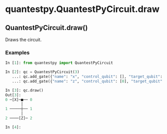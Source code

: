 # quantestpy.QuantestPyCircuit.draw

## QuantestPyCircuit.draw()
Draws the circuit.

### Examples
```py
In [1]: from quantestpy import QuantestPyCircuit

In [2]: qc = QuantestPyCircuit(3)
   ...: qc.add_gate({"name": "x", "control_qubit": [], "target_qubit": [0], "control_value": []})
   ...: qc.add_gate({"name": "z", "control_qubit": [0], "target_qubit": [2], "control_value": [1]})

In [3]: qc.draw()
Out[3]:
0 ─[X]─■── 0
       │
1 ─────┼── 1
       │
2 ────[Z]─ 2

In [4]:
```
